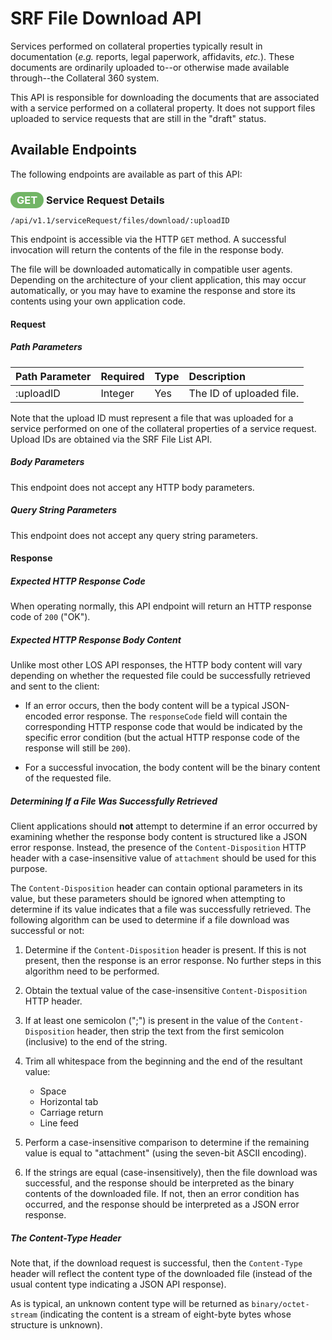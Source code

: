# SRF File Download API

Services performed on collateral properties typically result
in documentation (_e.g._ reports, legal paperwork, affidavits,
_etc._). These documents are ordinarily uploaded to--or
otherwise made available through--the Collateral 360 system.

This API is responsible for downloading the documents that
are associated with a service performed on a collateral
property. It does not support files uploaded to service
requests that are still in the "draft" status.

## Available Endpoints

The following endpoints are available as part of this API:

### <span style="background-color: #72b566; font-weight: bold; color: #ffffff; padding: 3px 10px; border-radius: 14px;">GET</span> **Service Request Details**

```text
/api/v1.1/serviceRequest/files/download/:uploadID
```

This endpoint is accessible via the HTTP `GET` method. A
successful invocation will return the contents of the file
in the response body.

The file will be downloaded automatically in compatible
user agents. Depending on the architecture of your client
application, this may occur automatically, or you may have
to examine the response and store its contents using your
own application code.

#### Request

##### Path Parameters

| Path Parameter | Required | Type | Description |
| :--- | :--- | :--- | :--- |
| :uploadID | Integer | Yes | The ID of uploaded file. |

Note that the upload ID must represent a file that was uploaded
for a service performed on one of the collateral properties
of a service request. Upload IDs are obtained via the
SRF File List API.

##### Body Parameters

This endpoint does not accept any HTTP body parameters.

##### Query String Parameters

This endpoint does not accept any query string parameters.

#### Response

##### Expected HTTP Response Code

When operating normally, this API endpoint will return
an HTTP response code of `200` ("OK").

##### Expected HTTP Response Body Content

Unlike most other LOS API responses, the HTTP body content
will vary depending on whether the requested file could be
successfully retrieved and sent to the client:

  * If an error occurs, then the body content will be a
    typical JSON-encoded error response. The `responseCode`
    field will contain the corresponding HTTP response code
    that would be indicated by the specific error condition
    (but the actual HTTP response code of the response will
    still be `200`).

  * For a successful invocation, the body content will be
    the binary content of the requested file.

##### Determining If a File Was Successfully Retrieved

Client applications should **not** attempt to determine if an
error occurred by examining whether the response body content
is structured like a JSON error response. Instead, the presence
of the `Content-Disposition` HTTP header with a case-insensitive
value of `attachment` should be used for this purpose.

The `Content-Disposition` header can contain optional
parameters in its value, but these parameters should be ignored
when attempting to determine if its value indicates that a file
was successfully retrieved. The following algorithm can be used
to determine if a file download was successful or not:

  1) Determine if the `Content-Disposition` header is present.
     If this is not present, then the response is an error
     response. No further steps in this algorithm need to
     be performed.

  2) Obtain the textual value of the case-insensitive
     `Content-Disposition` HTTP header.

  3) If at least one semicolon (";") is present in the value
     of the `Content-Disposition` header, then strip the text
     from the first semicolon (inclusive) to the end of the
     string.

  4) Trim all whitespace from the beginning and the end of the
     resultant value:

     * Space
     * Horizontal tab
     * Carriage return
     * Line feed

  5) Perform a case-insensitive comparison to determine if the
     remaining value is equal to "attachment" (using the
     seven-bit ASCII encoding).

  6) If the strings are equal (case-insensitively), then the
     file download was successful, and the response should be
     interpreted as the binary contents of the downloaded file.
     If not, then an error condition has occurred, and the
     response should be interpreted as a JSON error response.

##### The Content-Type Header

Note that, if the download request is successful, then the
`Content-Type` header will reflect the content type of the
downloaded file (instead of the usual content type indicating
a JSON API response).

As is typical, an unknown content type will be returned as
`binary/octet-stream` (indicating the content is a stream
of eight-byte bytes whose structure is unknown).
